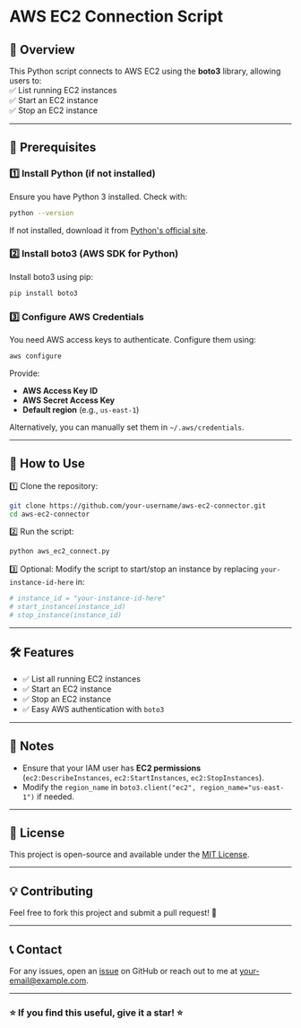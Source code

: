 # AWS EC2 Connection Script

## 📖 Overview
This Python script connects to AWS EC2 using the **boto3** library, allowing users to:  
✅ List running EC2 instances  
✅ Start an EC2 instance  
✅ Stop an EC2 instance  

---

## 🚀 Prerequisites

### 1️⃣ Install Python (if not installed)
Ensure you have Python 3 installed. Check with:
```sh
python --version
```
If not installed, download it from [Python's official site](https://www.python.org/).

### 2️⃣ Install boto3 (AWS SDK for Python)
Install boto3 using pip:
```sh
pip install boto3
```

### 3️⃣ Configure AWS Credentials
You need AWS access keys to authenticate. Configure them using:
```sh
aws configure
```
Provide:  
- **AWS Access Key ID**  
- **AWS Secret Access Key**  
- **Default region** (e.g., `us-east-1`)  

Alternatively, you can manually set them in `~/.aws/credentials`.

---

## 📜 How to Use

1️⃣ Clone the repository:
```sh
git clone https://github.com/your-username/aws-ec2-connector.git
cd aws-ec2-connector
```

2️⃣ Run the script:
```sh
python aws_ec2_connect.py
```

3️⃣ Optional: Modify the script to start/stop an instance by replacing `your-instance-id-here` in:
```python
# instance_id = "your-instance-id-here"
# start_instance(instance_id)
# stop_instance(instance_id)
```

---

## 🛠 Features
- ✅ List all running EC2 instances
- ✅ Start an EC2 instance
- ✅ Stop an EC2 instance
- ✅ Easy AWS authentication with `boto3`

---

## 📌 Notes
- Ensure that your IAM user has **EC2 permissions** (`ec2:DescribeInstances`, `ec2:StartInstances`, `ec2:StopInstances`).  
- Modify the `region_name` in `boto3.client("ec2", region_name="us-east-1")` if needed.

---

## 📜 License
This project is open-source and available under the [MIT License](LICENSE).

---

## 💡 Contributing
Feel free to fork this project and submit a pull request! 🚀  

---

## 📞 Contact
For any issues, open an [issue](https://github.com/your-username/aws-ec2-connector/issues) on GitHub or reach out to me at [your-email@example.com](mailto:your-email@example.com).

---

### ⭐ **If you find this useful, give it a star!** ⭐
